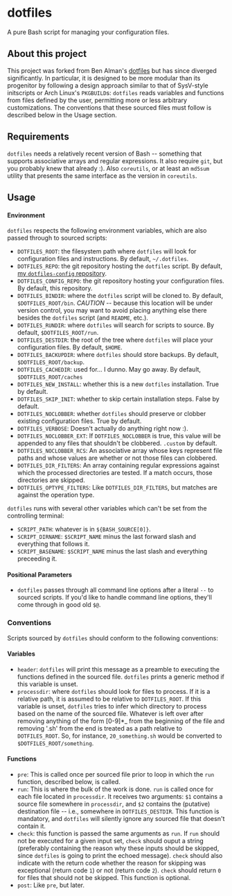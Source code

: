 dotfiles
========

A pure Bash script for managing your configuration files.

About this project
------------------

This project was forked from Ben Alman's
[dotfiles](https://github.com/cowboy/dotfiles) but has since diverged
significantly.  In particular, it is designed to be more modular than its
progenitor by following a design approach similar to that of SysV-style
initscripts or Arch Linux's `PKGBUILD`s: `dotfiles` reads variables and
functions from files defined by the user, permitting more or less arbitrary
customizations.  The conventions that these sourced files must follow is
described below in the Usage section.

Requirements
------------

`dotfiles` needs a relatively recent version of Bash -- something that supports
associative arrays and regular expressions.  It also require `git`, but you
probably knew that already :).  Also `coreutils`, or at least an `md5sum`
utility that presents the same interface as the version in `coreutils`.

Usage
-----

#### Environment

`dotfiles` respects the following environment variables, which are also passed
through to sourced scripts:

- `DOTFILES_ROOT`: the filesystem path where `dotfiles` will look for
  configuration files and instructions.  By default, `~/.dotfiles`.
- `DOTFILES_REPO`: the git repository hosting the `dotfiles` script.  By
  default, [my `dotfiles-config`
  repository](https://github.com/BaxterStockman/dotfiles-config).
- `DOTFILES_CONFIG_REPO`: the git repository hosting your configuration files.
  By default, this repository.
- `DOTFILES_BINDIR`: where the `dotfiles` script will be cloned to.  By
  default, `$DOTFILES_ROOT/bin`.  *CAUTION* -- because this location will be
  under version control, you may want to avoid placing anything else there
  besides the `dotfiles` script (and `README`, etc.).
- `DOTFILES_RUNDIR`: where `dotfiles` will search for scripts to source.  By
  default, `$DOTFILES_ROOT/run`.
- `DOTFILES_DESTDIR`: the root of the tree where `dotfiles` will place your
  configuration files.  By default, `$HOME`.
- `DOTFILES_BACKUPDIR`: where `dotfiles` should store backups.  By default,
  `$DOTFILES_ROOT/backup`.
- `DOTFILES_CACHEDIR`: used for... I dunno.  May go away.  By default,
  `$DOTFILES_ROOT/caches`
- `DOTFILES_NEW_INSTALL`: whether this is a new `dotfiles` installation.  True
  by default.
- `DOTFILES_SKIP_INIT`: whether to skip certain installation steps.  False by
  default.
- `DOTFILES_NOCLOBBER`: whether `dotfiles` should preserve or clobber existing
  configuration files.  True by default.
- `DOTFILES_VERBOSE`: Doesn't actually do anything right now :).
- `DOTFILES_NOCLOBBER_EXT`: If `DOTFILES_NOCLOBBER` is true, this value will be
  appended to any files that shouldn't be clobbered.  `.custom` by default.
- `DOTFILES_NOCLOBBER_RCS`: An associative array whose keys represent file
  paths and whose values are whether or not those files can clobbered.
- `DOTFILES_DIR_FILTERS`: An array containing regular expressions against which
  the processed directories are tested.  If a match occurs, those directories
  are skipped.
- `DOTFILES_OPTYPE_FILTERS`: Like `DOTFILES_DIR_FILTERS`, but matches are
  against the operation type.


`dotfiles` runs with several other variables which can't be set from the
controlling terminal:
- `SCRIPT_PATH`: whatever is in `${BASH_SOURCE[0]}`.
- `SCRIPT_DIRNAME`: `$SCRIPT_NAME` minus the last forward slash and everything
  that follows it.
- `SCRIPT_BASENAME`: `$SCRIPT_NAME` minus the last slash and everything
  preceeding it.

#### Positional Parameters

- `dotfiles` passes through all command line options after a
  literal `--` to sourced scripts.  If you'd like to handle command line
  options, they'll come through in good old `$@`.

### Conventions

Scripts sourced by `dotfiles` should conform to the following conventions:

#### Variables

- `header`: `dotfiles` will print this message as a preamble to executing the
  functions defined in the sourced file.  `dotfiles` prints a generic method if
  this variable is unset.
- `processdir`: where `dotfiles` should look for files to process.  If it is a
  relative path, it is assumed to be relative to `DOTFILES_ROOT`.  If this
  variable is unset, `dotfiles` tries to infer which directory to process based
  on the name of the sourced file.  Whatever is left over after removing
  anything of the form [0-9]\*\_ from the beginning of the file and removing
  '.sh' from the end is treated as a path relative to `DOTFILES_ROOT`.  So, for
  instance, `20_something.sh` would be converted to
  `$DOTFILES_ROOT/something`.

#### Functions

- `pre`: This is called once per sourced file prior to loop in which the `run`
  function, described below, is called.
- `run`: This is where the bulk of the work is done.  `run` is called once for
  each file located in `processdir`.  It receives two arguments: `$1` contains
  a source file somewhere in `processdir`, and `$2` contains the (putative)
  destination file -- i.e., somewhere in `DOTFILES_DESTDIR`.  This function is
  mandatory, and `dotfiles` will silently ignore any sourced file that doesn't
  contain it.
- `check`: this function is passed the same arguments as `run`.  If `run`
  should not be executed for a given input set, `check` should ouput a string
  (preferably containing the reason why these inputs should be skipped, since
  `dotfiles` is going to print the echoed message).  `check` should also
  indicate with the return code whether the reason for skipping was exceptional
  (return code `1`) or not (return code `2`).  `check` should return `0` for
  files that should not be skipped.  This function is optional.
- `post`: Like `pre`, but later.
